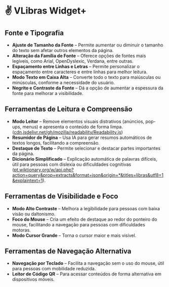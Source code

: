 # ✌️ VLibras Widget+

## Fonte e Tipografia

* **Ajuste de Tamanho da Fonte** – Permite aumentar ou diminuir o tamanho do texto sem afetar outros elementos da página.
* **Alteração da Família de Fonte** – Oferece opções de fontes mais legíveis, como Arial, OpenDyslexic, Verdana, entre outras.
* **Espaçamento entre Linhas e Letras** – Permite personalizar o espaçamento entre caracteres e entre linhas para melhor leitura.
* **Modo Texto em Caixa Alta** – Converte todo o texto para maiúsculas ou minúsculas, conforme a necessidade do usuário.
* **Negrito e Contraste da Fonte** – Dá a opção de aumentar a espessura da fonte para melhorar a visibilidade.

## Ferramentas de Leitura e Compreensão

* **Modo Leitor** – Remove elementos visuais distrativos (anúncios, pop-ups, menus) e apresenta o conteúdo de forma limpa. ([cdn.jsdelivr.net/gh/mozilla/readability/Readability.js](https://cdn.jsdelivr.net/gh/mozilla/readability/Readability.js))
* **Resumidor de Página** – Usa IA para gerar resumos automáticos de textos longos, facilitando a compreensão.
* **Destaque de Texto** – Permite selecionar e destacar partes importantes da página.
* **Dicionário Simplificado** – Explicação automática de palavras difíceis, útil para pessoas com dislexia ou dificuldades cognitivas ([pt.wiktionary.org/w/api.php?action=query&prop=extracts&format=json&origin=*&titles=libras&utf8=1&explaintext=1](https://pt.wiktionary.org/w/api.php?action=query&prop=extracts&format=json&origin=*&titles=libras&utf8=1&explaintext=1)).

## Ferramentas de Visibilidade e Foco

* **Modo Alto Contraste** – Melhora a legibilidade para pessoas com baixa visão ou daltonismo.
* **Foco do Mouse** – Cria um efeito de destaque ao redor do ponteiro do mouse, facilitando a navegação para pessoas com dificuldades motoras.
* **Modo Cursor Grande** – Torna o cursor maior e mais visível.

## Ferramentas de Navegação Alternativa

* **Navegação por Teclado** – Facilita a navegação sem o uso do mouse, útil para pessoas com mobilidade reduzida.
* **Leitor de Código QR** – Para acessar conteúdos de forma alternativa em dispositivos móveis.
